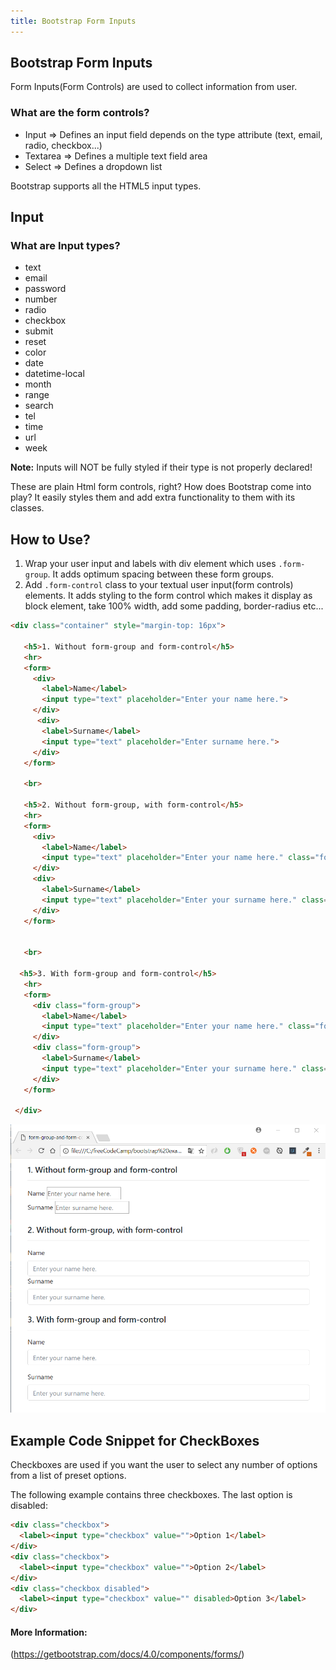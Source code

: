 ```yaml
---
title: Bootstrap Form Inputs
---
```

## Bootstrap Form Inputs
Form Inputs(Form Controls) are used to collect information from user.

### What are the form controls?

* Input => Defines an input field depends on the type attribute (text, email, radio, checkbox...)
* Textarea => Defines a multiple text field area
* Select => Defines a dropdown list

Bootstrap supports all the HTML5 input types.

## Input

### What are Input types?

* text
* email
* password
* number
* radio
* checkbox
* submit
* reset
* color
* date
* datetime-local
* month
* range
* search
* tel
* time
* url
* week

**Note:** Inputs will NOT be fully styled if their type is not properly declared!

These are plain Html form controls, right? How does Bootstrap come into play? It easily styles them and add extra functionality to them with its classes.

## How to Use?

1. Wrap your user input and labels with div element which uses `.form-group`. It adds optimum spacing between these form groups.
2. Add `.form-control` class to your textual user input(form controls) elements. It adds styling to the form control which makes it display as block element, take 100% width, add some padding, border-radius etc...

```html
<div class="container" style="margin-top: 16px">

   <h5>1. Without form-group and form-control</h5>
   <hr>
   <form>
     <div>
       <label>Name</label>
       <input type="text" placeholder="Enter your name here.">
     </div>
      <div>
       <label>Surname</label>
       <input type="text" placeholder="Enter surname here.">
     </div>
   </form>

   <br>

   <h5>2. Without form-group, with form-control</h5>
   <hr>
   <form>
     <div>
       <label>Name</label>
       <input type="text" placeholder="Enter your name here." class="form-control">
     </div>
     <div>
       <label>Surname</label>
       <input type="text" placeholder="Enter your surname here." class="form-control">
     </div>
   </form>


   <br>

  <h5>3. With form-group and form-control</h5>
   <hr>
   <form>
     <div class="form-group">
       <label>Name</label>
       <input type="text" placeholder="Enter your name here." class="form-control">
     </div>
     <div class="form-group">
       <label>Surname</label>
       <input type="text" placeholder="Enter your surname here." class="form-control">
     </div>
   </form>

 </div>
```

![alt text](https://github.com/figengungor/Image/blob/master/freeCodeCamp/bootstrap/form-inputs/form-group-and-form-control.png
 "Form group and form control")
 
 
## Example Code Snippet for CheckBoxes

Checkboxes are used if you want the user to select any number of options from a list of preset options.

The following example contains three checkboxes. The last option is disabled:


```html
<div class="checkbox">
  <label><input type="checkbox" value="">Option 1</label>
</div>
<div class="checkbox">
  <label><input type="checkbox" value="">Option 2</label>
</div>
<div class="checkbox disabled">
  <label><input type="checkbox" value="" disabled>Option 3</label>
</div>
```



#### More Information:
(https://getbootstrap.com/docs/4.0/components/forms/)




